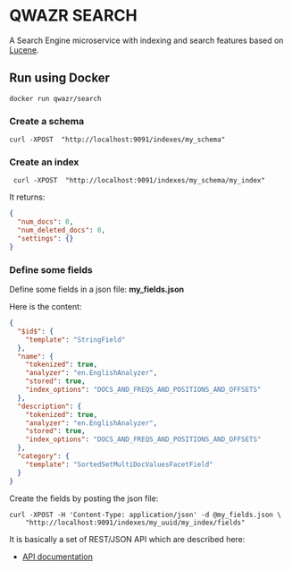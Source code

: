 QWAZR SEARCH
============

A Search Engine microservice with indexing and search features based on [Lucene](https://lucene.apache.org/core/).

Run using Docker
----------------

    docker run qwazr/search
    

### Create a schema

    curl -XPOST  "http://localhost:9091/indexes/my_schema"

### Create an index

     curl -XPOST  "http://localhost:9091/indexes/my_schema/my_index"
  
It returns:

```json
{
  "num_docs": 0,
  "num_deleted_docs": 0,
  "settings": {}
}
```

### Define some fields

Define some fields in a json file: **my_fields.json**
 
Here is the content:

```json
{
  "$id$": {
    "template": "StringField"
  },
  "name": {
    "tokenized": true,
    "analyzer": "en.EnglishAnalyzer",
    "stored": true,
    "index_options": "DOCS_AND_FREQS_AND_POSITIONS_AND_OFFSETS"
  },
  "description": {
    "tokenized": true,
    "analyzer": "en.EnglishAnalyzer",
    "stored": true,
    "index_options": "DOCS_AND_FREQS_AND_POSITIONS_AND_OFFSETS"
  },
  "category": {
    "template": "SortedSetMultiDocValuesFacetField"
  }
}
```

Create the fields by posting the json file:

    curl -XPOST -H 'Content-Type: application/json' -d @my_fields.json \
        "http://localhost:9091/indexes/my_uuid/my_index/fields"


It is basically a set of REST/JSON API which are described here:

- [API documentation](src/doc/api)